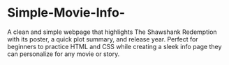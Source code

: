 # Simple-Movie-Info-
A clean and simple webpage that highlights The Shawshank Redemption with its poster, a quick plot summary, and release year.  Perfect for beginners to practice HTML and CSS while creating a sleek info page they can personalize for any movie or story.
